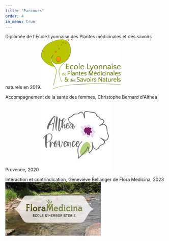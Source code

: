 ```yaml
---
title: "Parcours"
order: 4
in_menu: true
---
```

Diplômée de l'Ecole Lyonnaise des Plantes médicinales et des savoirs naturels en 2019.![logo ELPM](/images/LOGO-ELPM-Medium-new.png)

Accompagnement de la santé des femmes, Christophe Bernard d'Althea Provence, 2020 ![logo altheaprovence](/images/téléchargement.jpg)

Intéraction et contrindication, Geneviève Bellanger de Flora Medicina, 2023 ![logo FloraMedicina](/images/images.jpg) 